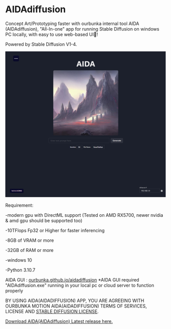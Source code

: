 # AIDAdiffusion
Concept Art/Prototyping faster with ourbunka internal tool AIDA (AIDAdiffusion), "All-In-one" app for running Stable Diffusion on windows PC locally, with easy to use web-based UI🎉!

Powered by Stable Diffusion V1-4.

<img src="https://github.com/ourbunka/aidadiffusion/blob/main/AIDA.PNG?raw=true">


Requirement:

-modern gpu with DirectML support (Tested on AMD RX5700, newer nvidia & amd gpu should be supported too)

-10TFlops Fp32 or Higher for faster inferencing

-8GB of VRAM or more

-32GB of RAM or more 

-windows 10

-Python 3.10.7


AIDA GUI : [ourbunka.github.io/aidadiffusion](https://ourbunka.github.io/aidadiffusion)
*AIDA GUI required "AIDAdiffusion.exe" running in your local pc or cloud server to function properly


BY USING AIDA(AIDADIFFUSION) APP, YOU ARE AGREEING WITH OURBUNKA MOTION AIDA(AIDADIFFUSION) TERMS OF SERVICES, LICENSE AND
[STABLE DIFFUSION LICENSE](https://huggingface.co/spaces/CompVis/stable-diffusion-license).

[Download AIDA(AIDAdiffusion) Latest release here.](https://github.com/ourbunka/aidadiffusion/releases/tag/V0.1.1-PB-wSD-P1)
